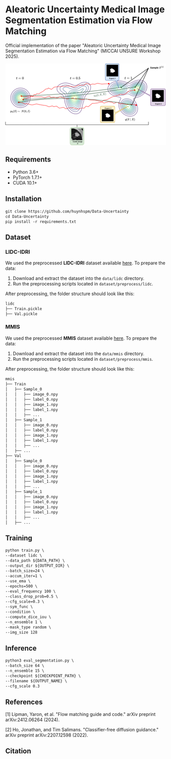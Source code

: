 # Aleatoric Uncertainty Medical Image Segmentation Estimation via Flow Matching

Official implementation of the paper "Aleatoric Uncertainty Medical Image Segmentation Estimation via Flow Matching" (MICCAI UNSURE Workshop 2025).

![pipeline](results/pipeline.png)

## Requirements
- Python 3.6+
- PyTorch 1.7.1+
- CUDA 10.1+

## Installation

    git clone https://github.com/huynhspm/Data-Uncertainty
    cd Data-Uncertainty
    pip install -r requirements.txt

## Dataset
### LIDC-IDRI
We used the preprocessed **LIDC-IDRI** dataset available [here](https://github.com/stefanknegt/Probabilistic-Unet-Pytorch). To prepare the data:

1. Download and extract the dataset into the `data/lidc` directory.
2. Run the preprocessing scripts located in `dataset/preprocess/lidc`.

After preprocessing, the folder structure should look like this:

    lidc
    ├── Train.pickle
    ├── Val.pickle

### MMIS
We used the preprocessed **MMIS** dataset available [here](https://github.com/stefanknegt/Probabilistic-Unet-Pytorch). To prepare the data:

1. Download and extract the dataset into the `data/mmis` directory.
2. Run the preprocessing scripts located in `dataset/preprocess/mmis`.

After preprocessing, the folder structure should look like this:

    mmis
    ├── Train
    │   ├── Sample_0
    │   │   ├── image_0.npy
    │   │   ├── label_0.npy
    │   │   ├── image_1.npy
    │   │   ├── label_1.npy
    │   │   ├── ...
    │   ├── Sample_1
    │   │   ├── image_0.npy
    │   │   ├── label_0.npy
    │   │   ├── image_1.npy
    │   │   ├── label_1.npy
    │   │   ├── ...
    │   ├── ...
    ├── Val
    │   ├── Sample_0
    │   │   ├── image_0.npy
    │   │   ├── label_0.npy
    │   │   ├── image_1.npy
    │   │   ├── label_1.npy
    │   │   ├── ...
    │   ├── Sample_1
    │   │   ├── image_0.npy
    │   │   ├── label_0.npy
    │   │   ├── image_1.npy
    │   │   ├── label_1.npy
    │   │   ├── ...
    │   ├── ...


## Training

    python train.py \
    --dataset lidc \
    --data_path ${DATA_PATH} \
    --output_dir ${OUTPUT_DIR} \
    --batch_size=24 \
    --accum_iter=1 \
    --use_ema \
    --epochs=500 \
    --eval_frequency 100 \
    --class_drop_prob=0.5 \
    --cfg_scale=0.3 \
    --sym_func \
    --condition \
    --compute_dice_iou \
    --n_ensemble 1 \
    --mask_type random \
    --img_size 128

## Inference

    python3 eval_segmentation.py \
    --batch_size 64 \
    --n_ensemble 15 \
    --checkpoint ${CHECKPOINT_PATH} \
    --filename ${OUTPUT_NAME} \
    --cfg_scale 0.3

## References
[1] Lipman, Yaron, et al. "Flow matching guide and code." arXiv preprint arXiv:2412.06264 (2024).

[2] Ho, Jonathan, and Tim Salimans. "Classifier-free diffusion guidance." arXiv preprint arXiv:2207.12598 (2022).

## Citation
